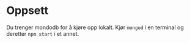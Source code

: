 # Oppsett

Du trenger mondodb for å kjøre opp lokalt. Kjør `mongod` i en terminal og deretter `npm start` i et annet.
